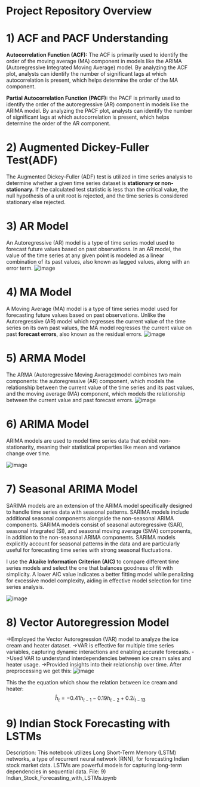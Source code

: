 # Project Repository Overview
# 1) ACF and PACF Understanding

**Autocorrelation Function (ACF):** The ACF is primarily used to identify the order of the moving average (MA) component in models like the ARIMA (Autoregressive Integrated Moving Average) model.
By analyzing the ACF plot, analysts can identify the number of significant lags at which autocorrelation is present, which helps determine the order of the MA component.

**Partial Autocorrelation Function (PACF):** the PACF is primarily used to identify the order of the autoregressive (AR) component in models like the ARIMA model.
By analyzing the PACF plot, analysts can identify the number of significant lags at which autocorrelation is present, which helps determine the order of the AR component.

# 2) Augmented Dickey-Fuller Test(ADF)

The Augmented Dickey-Fuller (ADF) test is utilized in time series analysis to determine whether a given time series dataset is **stationary or non-stationary.** 
If the calculated test statistic is less than the critical value, the null hypothesis of a unit root is rejected, and the time series is considered stationary else rejected.


# 3) AR Model

An Autoregressive (AR) model is a type of time series model used to forecast future values based on past observations. In an AR model, the value of the time series at any given point is modeled as a linear combination of its past values, also known as lagged values, along with an error term. 
![image](https://github.com/Deepakkori45/Time_Series_Forecasting/assets/111627339/0e72fc2b-b316-4061-bf0e-ee3a1e8e952e)

# 4) MA Model

A Moving Average (MA) model is a type of time series model used for forecasting future values based on past observations. Unlike the Autoregressive (AR) model which regresses the current value of the time series on its own past values, the MA model regresses the current value on past **forecast errors**, also known as the residual errors.
![image](https://github.com/Deepakkori45/Time_Series_Forecasting/assets/111627339/8eb58af6-3619-4c70-b9cc-f20e7145cefc)




# 5) ARMA Model

The ARMA (Autoregressive Moving Average)model combines two main components: the autoregressive (AR) component, which models the relationship between the current value of the time series and its past values, and the moving average (MA) component, which models the relationship between the current value and past forecast errors.
![image](https://github.com/Deepakkori45/Time_Series_Forecasting/assets/111627339/3e695877-c70c-4ddb-996e-9bbce9e42564)

 
# 6) ARIMA Model

ARIMA models are used to model time series data that exhibit non-stationarity, meaning their statistical properties like mean and variance change over time.

![image](https://github.com/Deepakkori45/Time_Series_Forecasting/assets/111627339/ccd2cbec-4c46-4ac0-ac9d-e71faabe48bd)



# 7) Seasonal ARIMA Model

SARIMA models are an extension of the ARIMA model specifically designed to handle time series data with seasonal patterns. SARIMA models include additional seasonal components alongside the non-seasonal ARIMA components. SARIMA models consist of seasonal autoregressive (SAR), seasonal integrated (SI), and seasonal moving average (SMA) components, in addition to the non-seasonal ARIMA components. SARIMA models explicitly account for seasonal patterns in the data and are particularly useful for forecasting time series with strong seasonal fluctuations.

I use the **Akaike Information Criterion (AIC)** to compare different time series models and select the one that balances goodness of fit with simplicity. A lower AIC value indicates a better fitting model while penalizing for excessive model complexity, aiding in effective model selection for time series analysis.

![image](https://github.com/Deepakkori45/Time_Series_Forecasting/assets/111627339/cefaf225-4ca4-4449-9846-4d37683fe922)


# 8) Vector Autoregression Model

->Employed the Vector Autoregression (VAR) model to analyze the ice cream and heater dataset.
->VAR is effective for multiple time series variables, capturing dynamic interactions and enabling accurate forecasts.
->Used VAR to understand interdependencies between ice cream sales and heater usage.
->Provided insights into their relationship over time.
After preprocessing we get this:
![image](https://github.com/Deepakkori45/Time_Series_Forecasting/assets/111627339/64ea2bf7-9111-4599-82e1-5ac08823446a)

 This the the equation which show the relation between ice cream and heater:
 $$
\hat{h}_t = - 0.41h_{t-1} - 0.19h_{t-2} + 0.2i_{t-13}
$$

# 9) Indian Stock Forecasting with LSTMs
Description: This notebook utilizes Long Short-Term Memory (LSTM) networks, a type of recurrent neural network (RNN), for forecasting Indian stock market data. LSTMs are powerful models for capturing long-term dependencies in sequential data.
File: 9) Indian_Stock_Forecasting_with_LSTMs.ipynb
